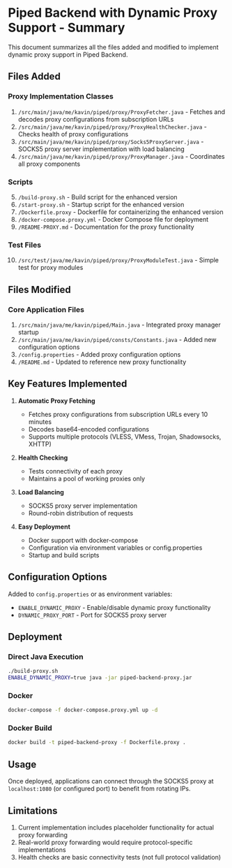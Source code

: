 # Piped Backend with Dynamic Proxy Support - Summary

This document summarizes all the files added and modified to implement dynamic proxy support in Piped Backend.

## Files Added

### Proxy Implementation Classes
1. `/src/main/java/me/kavin/piped/proxy/ProxyFetcher.java` - Fetches and decodes proxy configurations from subscription URLs
2. `/src/main/java/me/kavin/piped/proxy/ProxyHealthChecker.java` - Checks health of proxy configurations
3. `/src/main/java/me/kavin/piped/proxy/Socks5ProxyServer.java` - SOCKS5 proxy server implementation with load balancing
4. `/src/main/java/me/kavin/piped/proxy/ProxyManager.java` - Coordinates all proxy components

### Scripts
5. `/build-proxy.sh` - Build script for the enhanced version
6. `/start-proxy.sh` - Startup script for the enhanced version
7. `/Dockerfile.proxy` - Dockerfile for containerizing the enhanced version
8. `/docker-compose.proxy.yml` - Docker Compose file for deployment
9. `/README-PROXY.md` - Documentation for the proxy functionality

### Test Files
10. `/src/test/java/me/kavin/piped/proxy/ProxyModuleTest.java` - Simple test for proxy modules

## Files Modified

### Core Application Files
1. `/src/main/java/me/kavin/piped/Main.java` - Integrated proxy manager startup
2. `/src/main/java/me/kavin/piped/consts/Constants.java` - Added new configuration options
3. `/config.properties` - Added proxy configuration options
4. `/README.md` - Updated to reference new proxy functionality

## Key Features Implemented

1. **Automatic Proxy Fetching**
   - Fetches proxy configurations from subscription URLs every 10 minutes
   - Decodes base64-encoded configurations
   - Supports multiple protocols (VLESS, VMess, Trojan, Shadowsocks, XHTTP)

2. **Health Checking**
   - Tests connectivity of each proxy
   - Maintains a pool of working proxies only

3. **Load Balancing**
   - SOCKS5 proxy server implementation
   - Round-robin distribution of requests

4. **Easy Deployment**
   - Docker support with docker-compose
   - Configuration via environment variables or config.properties
   - Startup and build scripts

## Configuration Options

Added to `config.properties` or as environment variables:
- `ENABLE_DYNAMIC_PROXY` - Enable/disable dynamic proxy functionality
- `DYNAMIC_PROXY_PORT` - Port for SOCKS5 proxy server

## Deployment

### Direct Java Execution
```bash
./build-proxy.sh
ENABLE_DYNAMIC_PROXY=true java -jar piped-backend-proxy.jar
```

### Docker
```bash
docker-compose -f docker-compose.proxy.yml up -d
```

### Docker Build
```bash
docker build -t piped-backend-proxy -f Dockerfile.proxy .
```

## Usage

Once deployed, applications can connect through the SOCKS5 proxy at `localhost:1080` (or configured port) to benefit from rotating IPs.

## Limitations

1. Current implementation includes placeholder functionality for actual proxy forwarding
2. Real-world proxy forwarding would require protocol-specific implementations
3. Health checks are basic connectivity tests (not full protocol validation)